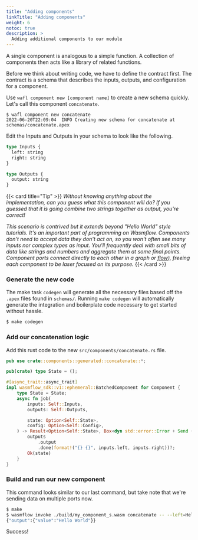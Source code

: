 ```yaml
---
title: "Adding components"
linkTitle: "Adding components"
weight: 6
notoc: true
description: >
  Adding additional components to our module
---
```


A single component is analogous to a simple function. A collection of components then acts like a library of related functions.

Before we think about writing code, we have to define the contract first. The contract is a schema that describes the inputs, outputs, and configuration for a component.

Use `wafl component new [component name]` to create a new schema quickly. Let's call this component `concatenate`.

```console
$ wafl component new concatenate
2022-06-20T22:09:04  INFO Creating new schema for concatenate at schemas/concatenate.apex
```

Edit the Inputs and Outputs in your schema to look like the following.

```graphql {title="./schemas/concatenate.apex"}
type Inputs {
  left: string
  right: string
}

type Outputs {
  output: string
}
```

{{< card title="Tip" >}}
_Without knowing anything about the implementation, can you guess what this component will do? If you guessed that it is going combine two strings together as output, you're correct!_

_This scenario is contrived but it extends beyond "Hello World" style tutorials. It's an important part of programming on Wasmflow. Components don't need to accept data they don't act on, so you won't often see many inputs nor complex types as input. You'll frequently deal with small bits of data like strings and numbers and aggregate them at some final points. Component ports connect directly to each other in a graph or [flow](/concepts/terminology)), freeing each component to be laser focused on its purpose._
{{< /card >}}

### Generate the new code

The make task `codegen` will generate all the necessary files based off the `.apex` files found in `schemas/`. Running `make codegen` will automatically generate the integration and boilerplate code necessary to get started without hassle.

```sh
$ make codegen
```

### Add our concatenation logic

Add this rust code to the new `src/components/concatenate.rs` file.

```rust {title="./src/components/concatenate.rs"}
pub use crate::components::generated::concatenate::*;

pub(crate) type State = ();

#[async_trait::async_trait]
impl wasmflow_sdk::v1::ephemeral::BatchedComponent for Component {
    type State = State;
    async fn job(
        inputs: Self::Inputs,
        outputs: Self::Outputs,

        state: Option<Self::State>,
        config: Option<Self::Config>,
    ) -> Result<Option<Self::State>, Box<dyn std::error::Error + Send + Sync>> {
        outputs
            .output
            .done(format!("{} {}", inputs.left, inputs.right))?;
        Ok(state)
    }
}
```

### Build and run our new component

This command looks similar to our last command, but take note that we're sending data on multiple ports now.

```sh
$ make
$ wasmflow invoke ./build/my_component_s.wasm concatenate -- --left=Hello --right=World
{"output":{"value":"Hello World"}}
```

Success!
